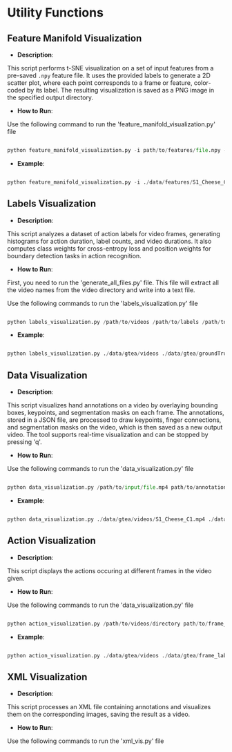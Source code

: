 # **Utility Functions** 


## **Feature Manifold Visualization**

- **Description**:

This script performs t-SNE visualization on a set of input features from a  pre-saved `.npy` feature file. It uses the provided labels to generate a 2D scatter plot, where each point corresponds to a frame or feature, color-coded by its label. The resulting visualization is saved as a PNG image in the specified output directory.

- **How to Run**:

Use the following command to run the 'feature_manifold_visualization.py' file

```python

python feature_manifold_visualization.py -i path/to/features/file.npy -l path/to/groundTruth/file.txt

```

- **Example**:

```python

python feature_manifold_visualization.py -i ./data/features/S1_Cheese_C1.npy -l ./data/features/S1_Cheese_C1.txt

```

## **Labels Visualization**

- **Description**:

This script analyzes a dataset of action labels for video frames, generating histograms for action duration, label counts, and video durations. It also computes class weights for cross-entropy loss and position weights for boundary detection tasks in action recognition.

- **How to Run**:

First, you need to run the 'generate_all_files.py' file. This file will extract all the video names from the video directory and write into a text file.

Use the following commands to run the 'labels_visualization.py' file

```python

python labels_visualization.py /path/to/videos /path/to/labels /path/to/mapping.txt /path/to/output

```

- **Example**:

```python

python labels_visualization.py ./data/gtea/videos ./data/gtea/groundTruth ./data/mapping.txt /output

```

## **Data Visualization**

- **Description**:

This script visualizes hand annotations on a video by overlaying bounding boxes, keypoints, and segmentation masks on each frame. The annotations, stored in a JSON file, are processed to draw keypoints, finger connections, and segmentation masks on the video, which is then saved as a new output video. The tool supports real-time visualization and can be stopped by pressing 'q'.

- **How to Run**:

Use the following commands to run the 'data_visualization.py' file

```python

python data_visualization.py /path/to/input/file.mp4 path/to/annotations.json path/to/output.mp4

```

- **Example**:

```python

python data_visualization.py ./data/gtea/videos/S1_Cheese_C1.mp4 ./data/annotations.json output/S1_Cheese_C1.mp4

```

## **Action Visualization**

- **Description**:

This script displays the actions occuring at different frames in the video given.

- **How to Run**:

Use the following commands to run the 'data_visualization.py' file

```python

python action_visualization.py /path/to/videos/directory path/to/frame_labels/directory path/to/output/directory

```

- **Example**:

```python

python action_visualization.py ./data/gtea/videos ./data/gtea/frame_labels ./output


```

## **XML Visualization**

- **Description**:

This script processes an XML file containing annotations and visualizes them on the corresponding images, saving the result as a video.

- **How to Run**:

Use the following commands to run the 'xml_vis.py' file
